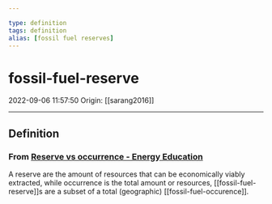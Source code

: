 ```yaml
---

type: definition
tags: definition
alias: [fossil fuel reserves]
---
```


# fossil-fuel-reserve

2022-09-06 11:57:50
Origin: [[sarang2016]]

---

## Definition

### From [Reserve vs occurrence - Energy Education](https://energyeducation.ca/encyclopedia/Reserve_vs_occurrence)

A reserve are the amount of resources that can be economically viably extracted, while occurrence is the total amount or resources, [[fossil-fuel-reserve]]s are a subset of a total (geographic) [[fossil-fuel-occurence]].
